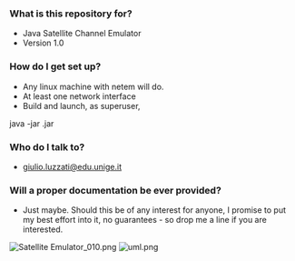 ### What is this repository for? ###

* Java Satellite Channel Emulator
* Version 1.0

### How do I get set up? ###

* Any linux machine with netem will do.
* At least one network interface
* Build and launch, as superuser, 

java -jar <name>.jar

### Who do I talk to? ###

* giulio.luzzati@edu.unige.it

### Will a proper documentation be ever provided? ###

* Just maybe. Should this be of any interest for anyone, I promise to put my best effort into it, no guarantees - so drop me a line if you are interested.

![Satellite Emulator_010.png](https://bitbucket.org/repo/4AGpGK/images/3786582866-Satellite%20Emulator_010.png)
![uml.png](https://bitbucket.org/repo/4AGpGK/images/2679845785-uml.png)
